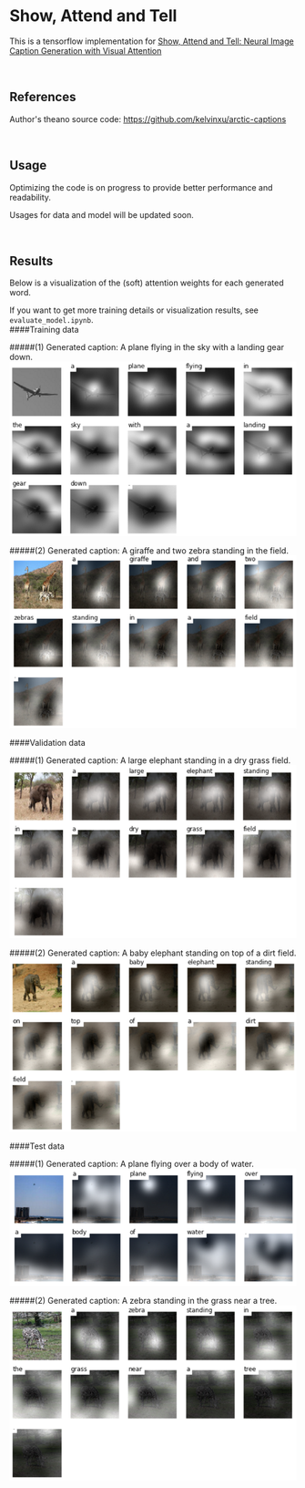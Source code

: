 # Show, Attend and Tell 
This is a tensorflow implementation for [Show, Attend and Tell: Neural Image Caption Generation with Visual Attention](http://arxiv.org/abs/1502.03044)

<br/>

## References
Author's theano source code: https://github.com/kelvinxu/arctic-captions


<br/>

## Usage
Optimizing the code is on progress to provide better performance and readability.

Usages for data and model will be updated soon.

<br/>

## Results
Below is a visualization of the (soft) attention weights for each generated word.

If you want to get more training details or visualization results, see `evaluate_model.ipynb`. 
<br/>
####Training data

#####(1) Generated caption: A plane flying in the sky with a landing gear down.
![alt text](jpg/train2.jpg "train image")

#####(2) Generated caption: A giraffe and two zebra standing in the field.
![alt text](jpg/train.jpg "train image")

####Validation data

#####(1) Generated caption: A large elephant standing in a dry grass field.
![alt text](jpg/val.jpg "val image")

#####(2) Generated caption: A baby elephant standing on top of a dirt field.
![alt text](jpg/val2.jpg "val image")

####Test data

#####(1) Generated caption: A plane flying over a body of water.
![alt text](jpg/test.jpg "test image")

#####(2) Generated caption: A zebra standing in the grass near a tree.
![alt text](jpg/test2.jpg "test image")


